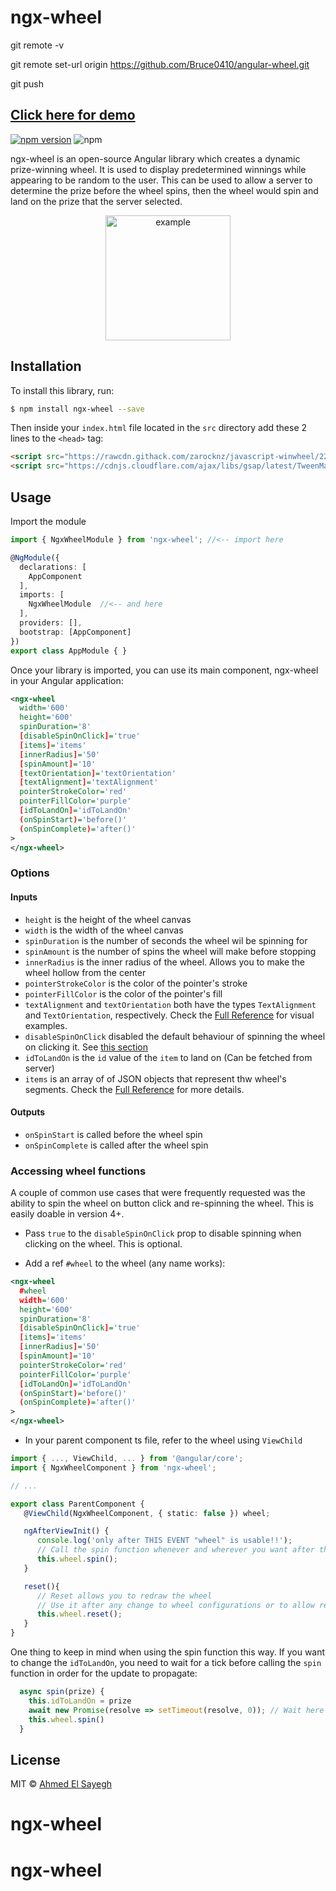 # ngx-wheel
git remote -v

git remote set-url origin https://github.com/Bruce0410/angular-wheel.git

git push

## [Click here for demo](https://ngx-wheel.web.app/)

[![npm version](https://badge.fury.io/js/ngx-wheel.svg)](https://badge.fury.io/js/ngx-wheel)
![npm](https://img.shields.io/npm/dt/ngx-wheel.svg)

ngx-wheel is an open-source Angular library which creates a dynamic prize-winning wheel. It is used to display predetermined winnings while appearing to be random to the user. This can be used to allow a server to determine the prize before the wheel spins, then the wheel would spin and land on the prize that the server selected.

<p align="center">
<img src="https://i.ibb.co/mHK67T9/example.png" width=200 height=200 alt="example" border="0"></p>

## Installation

To install this library, run:

```bash
$ npm install ngx-wheel --save
```

Then inside your `index.html` file located in the `src` directory add these 2 lines to the `<head>` tag:
```html
<script src="https://rawcdn.githack.com/zarocknz/javascript-winwheel/229a47acc3d7fd941d72a3ba9e1649751fd10ed5/Winwheel.min.js"></script>
<script src="https://cdnjs.cloudflare.com/ajax/libs/gsap/latest/TweenMax.min.js"></script>

```

## Usage

Import the module
```typescript
import { NgxWheelModule } from 'ngx-wheel'; //<-- import here

@NgModule({
  declarations: [
    AppComponent
  ],
  imports: [
    NgxWheelModule  //<-- and here
  ],
  providers: [],
  bootstrap: [AppComponent]
})
export class AppModule { }
```

Once your library is imported, you can use its main component, ngx-wheel in your Angular application:

```xml
<ngx-wheel
  width='600'
  height='600'
  spinDuration='8'
  [disableSpinOnClick]='true'
  [items]='items'
  [innerRadius]='50'
  [spinAmount]='10'
  [textOrientation]='textOrientation'
  [textAlignment]='textAlignment'
  pointerStrokeColor='red'
  pointerFillColor='purple'
  [idToLandOn]='idToLandOn'
  (onSpinStart)='before()'
  (onSpinComplete)='after()'
>
</ngx-wheel>
```


### Options

#### Inputs
- `height` is the height of the wheel canvas
- `width` is the width of the wheel canvas
- `spinDuration` is the number of seconds the wheel wil be spinning for
- `spinAmount` is the number of spins the wheel will make before stopping
- `innerRadius` is the inner radius of the wheel. Allows you to make the wheel hollow from the center
- `pointerStrokeColor` is the color of the pointer's stroke
- `pointerFillColor` is the color of the pointer's fill
- `textAlignment` and `textOrientation` both have the types `TextAlignment` and `TextOrientation`, respectively. Check the [Full Reference](http://dougtesting.net/winwheel/docs/tut6_text_alignment) for visual examples.
- `disableSpinOnClick` disabled the default behaviour of spinning the wheel on clicking it. See [this section](#spinning-with-your-own-button)
- `idToLandOn` is the `id` value of the `item` to land on (Can be fetched from server)
- `items` is an array of of JSON objects that represent thw wheel's segments. Check the [Full Reference](http://dougtesting.net/winwheel/refs/class_segment) for more details.
#### Outputs
- `onSpinStart` is called before the wheel spin
- `onSpinComplete` is called after the wheel spin

### Accessing wheel functions

A couple of common use cases that were frequently requested was the ability to spin the wheel on button click and re-spinning the wheel. This is easily doable in version 4+.

- Pass `true` to the `disableSpinOnClick` prop to disable spinning when clicking on the wheel. This is optional.

- Add a ref `#wheel` to the wheel (any name works):
```xml
<ngx-wheel
  #wheel
  width='600'
  height='600'
  spinDuration='8'
  [disableSpinOnClick]='true'
  [items]='items'
  [innerRadius]='50'
  [spinAmount]='10'
  pointerStrokeColor='red'
  pointerFillColor='purple'
  [idToLandOn]='idToLandOn'
  (onSpinStart)='before()'
  (onSpinComplete)='after()'
>
</ngx-wheel>
```
- In your parent component ts file, refer to the wheel using `ViewChild`
```typescript
import { ..., ViewChild, ... } from '@angular/core';
import { NgxWheelComponent } from 'ngx-wheel';

// ...

export class ParentComponent {
   @ViewChild(NgxWheelComponent, { static: false }) wheel;

   ngAfterViewInit() {
      console.log('only after THIS EVENT "wheel" is usable!!');
      // Call the spin function whenever and wherever you want after the AfterViewInit Event
      this.wheel.spin();
   }

   reset(){
      // Reset allows you to redraw the wheel
      // Use it after any change to wheel configurations or to allow re-spinning
      this.wheel.reset();
   }
}
```

One thing to keep in mind when using the spin function this way. If you want to change the `idToLandOn`, you need to wait for a tick before calling the `spin` function in order for the update to propagate:
```typescript
  async spin(prize) {
    this.idToLandOn = prize
    await new Promise(resolve => setTimeout(resolve, 0)); // Wait here for one tick
    this.wheel.spin()
  }
```

## License

MIT © [Ahmed El Sayegh](mailto:ahmedelsayegh7@gmail.com)
# ngx-wheel
# ngx-wheel
